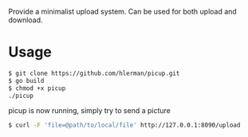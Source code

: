 Provide a minimalist upload system.
Can be used for both upload and download.

# Usage

``` Bash
$ git clone https://github.com/hlerman/picup.git
$ go build
$ chmod +x picup
./picup
```

picup is now running, simply try to send a picture

``` Bash
$ curl -F 'file=@path/to/local/file' http://127.0.0.1:8090/upload
```
